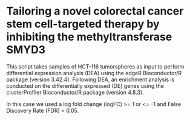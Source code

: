 # Tailoring a novel colorectal cancer stem cell-targeted therapy by inhibiting the methyltransferase SMYD3

This script takes samples of HCT-116 tumorspheres as input to perform differential expression analysis (DEA) using the edgeR Bioconductor/R package (version 3.42.4). Following DEA, an enrichment analysis is conducted on the differentially expressed (DE) genes using the clusterProfiler Bioconductor/R package (version 4.8.3).

In this case we used a log fold change (logFC) >= 1 or <= -1 and False Discovery Rate (FDR) < 0.05.

